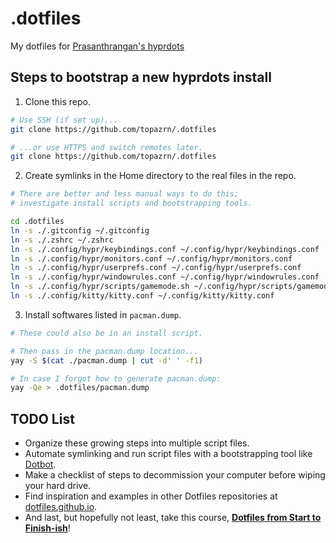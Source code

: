 # .dotfiles
My dotfiles for [Prasanthrangan's hyprdots](https://github.com/prasanthrangan/hyprdots)

## Steps to bootstrap a new hyprdots install

1. Clone this repo.

```zsh
# Use SSH (if set up)...
git clone https://github.com/topazrn/.dotfiles

# ...or use HTTPS and switch remotes later.
git clone https://github.com/topazrn/.dotfiles
```


2. Create symlinks in the Home directory to the real files in the repo.

```zsh
# There are better and less manual ways to do this;
# investigate install scripts and bootstrapping tools.

cd .dotfiles
ln -s ./.gitconfig ~/.gitconfig
ln -s ./.zshrc ~/.zshrc
ln -s ./.config/hypr/keybindings.conf ~/.config/hypr/keybindings.conf
ln -s ./.config/hypr/monitors.conf ~/.config/hypr/monitors.conf
ln -s ./.config/hypr/userprefs.conf ~/.config/hypr/userprefs.conf
ln -s ./.config/hypr/windowrules.conf ~/.config/hypr/windowrules.conf
ln -s ./.config/hypr/scripts/gamemode.sh ~/.config/hypr/scripts/gamemode.sh
ln -s ./.config/kitty/kitty.conf ~/.config/kitty/kitty.conf
```


3. Install softwares listed in `pacman.dump`.

```zsh
# These could also be in an install script.

# Then pass in the pacman.dump location...
yay -S $(cat ./pacman.dump | cut -d' ' -f1)

# In case I forgot how to generate pacman.dump:
yay -Qe > .dotfiles/pacman.dump
```


## TODO List

- Organize these growing steps into multiple script files.
- Automate symlinking and run script files with a bootstrapping tool like [Dotbot](https://github.com/anishathalye/dotbot).
- Make a checklist of steps to decommission your computer before wiping your hard drive.
- Find inspiration and examples in other Dotfiles repositories at [dotfiles.github.io](https://dotfiles.github.io/).
- And last, but hopefully not least, take this course, [**Dotfiles from Start to Finish-ish**](https://www.udemy.com/course/dotfiles-from-start-to-finish-ish/?referralCode=445BE0B541C48FE85276 "Learn Dotfiles from Start to Finish-ish on Udemy"
)!